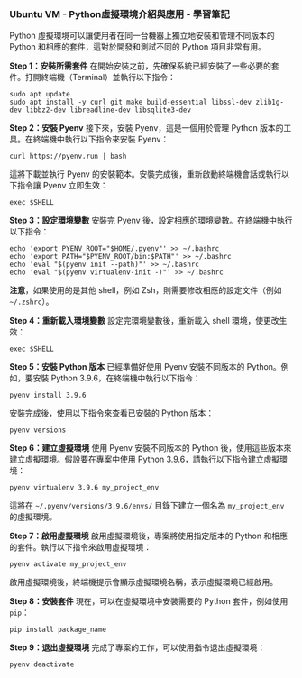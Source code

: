 ### **Ubuntu VM - Python虛擬環境介紹與應用** - 學習筆記

Python 虛擬環境可以讓使用者在同一台機器上獨立地安裝和管理不同版本的 Python 和相應的套件，這對於開發和測試不同的 Python 項目非常有用。

**Step 1：安裝所需套件**
在開始安裝之前，先確保系統已經安裝了一些必要的套件。打開終端機（Terminal）並執行以下指令：

```
sudo apt update
sudo apt install -y curl git make build-essential libssl-dev zlib1g-dev libbz2-dev libreadline-dev libsqlite3-dev
```

**Step 2：安裝 Pyenv**
接下來，安裝 Pyenv，這是一個用於管理 Python 版本的工具。在終端機中執行以下指令來安裝 Pyenv：

```
curl https://pyenv.run | bash
```

這將下載並執行 Pyenv 的安裝範本。安裝完成後，重新啟動終端機會話或執行以下指令讓 Pyenv 立即生效：

```
exec $SHELL
```

**Step 3：設定環境變數**
安裝完 Pyenv 後，設定相應的環境變數。在終端機中執行以下指令：

```
echo 'export PYENV_ROOT="$HOME/.pyenv"' >> ~/.bashrc
echo 'export PATH="$PYENV_ROOT/bin:$PATH"' >> ~/.bashrc
echo 'eval "$(pyenv init --path)"' >> ~/.bashrc
echo 'eval "$(pyenv virtualenv-init -)"' >> ~/.bashrc
```

**注意**，如果使用的是其他 shell，例如 Zsh，則需要修改相應的設定文件（例如 `~/.zshrc`）。

**Step 4：重新載入環境變數**
設定完環境變數後，重新載入 shell 環境，使更改生效：

```
exec $SHELL
```

**Step 5：安裝 Python 版本**
已經準備好使用 Pyenv 安裝不同版本的 Python。例如，要安裝 Python 3.9.6，在終端機中執行以下指令：

```
pyenv install 3.9.6
```

安裝完成後，使用以下指令來查看已安裝的 Python 版本：

```
pyenv versions
```

**Step 6：建立虛擬環境**
使用 Pyenv 安裝不同版本的 Python 後，使用這些版本來建立虛擬環境。假設要在專案中使用 Python 3.9.6，請執行以下指令建立虛擬環境：

```
pyenv virtualenv 3.9.6 my_project_env
```

這將在 `~/.pyenv/versions/3.9.6/envs/` 目錄下建立一個名為 `my_project_env` 的虛擬環境。

**Step 7：啟用虛擬環境**
啟用虛擬環境後，專案將使用指定版本的 Python 和相應的套件。執行以下指令來啟用虛擬環境：

```
pyenv activate my_project_env
```

啟用虛擬環境後，終端機提示會顯示虛擬環境名稱，表示虛擬環境已經啟用。

**Step 8：安裝套件**
現在，可以在虛擬環境中安裝需要的 Python 套件，例如使用 `pip`：

```
pip install package_name
```

**Step 9：退出虛擬環境**
完成了專案的工作，可以使用指令退出虛擬環境：

```
pyenv deactivate
```
